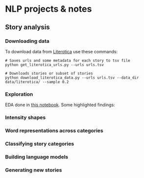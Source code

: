 # NLP projects & notes

## Story analysis

### Downloading data
To download data from [Literotica](https://www.literotica.com) use these commands:  

```
# Saves urls and some metadata for each story to tsv file
python get_literotica_urls.py --urls urls.tsv

# Downloads stories or subset of stories
python download_literotica_data.py --urls urls.tsv --data_dir data/literotica/ --sample 0.2
```  

### Exploration
EDA done in [this notebook](). Some highlighted findings:  

### Intensity shapes

### Word representations across categories

### Classifying story categories

### Building language models

### Generating new stories
